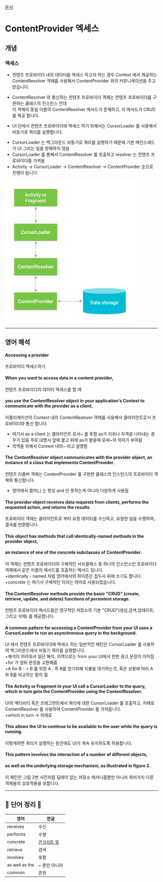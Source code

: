 [문서](https://developer.android.com/guide/topics/providers/content-provider-basics#ClientProvider)    
    
# ContentProvider 엑세스    
   
## 개념   
   
### 엑세스
+ 컨텐츠 프로바이더 내의 데이터를 엑세스 하고자 하는 경우 Context 에서 제공하는 ContentResolver 객체를 사용해서 
ContentProvider 와의 커뮤니케이션을 주고 받습니다.    
- ContentResolver 와 통신하는 컨텐츠 프로바이더 객체는 컨텐츠 프로바이더를 구현하는 클래스의 인스턴스 인데   
    이 객체의 동일 이름의 ContentResolver 메서드가 존재하고, 이 메서드가 CRUD를 제공 합니다.   
    
+ UI 단에서 컨텐츠 프로바이더에 엑세스 하기 위해서는 CursorLoader 를 사용해서 비동기로 쿼리를 실행합니다.   
- CursorLoader 는 백그라운드 비동기로 쿼리를 실행하기 때문에 기본 메인스레드가 UI 그리는 일을 방해하지 않음    
- CursorLoader 를 통해서 ContentResolver 를 호출하고 resolver 는 컨텐츠 프로바이더를 가져옴     
- Activity -> CursorLoader -> ContentResolver -> ContentProvider 순으로 진행이 됩니다.    
    
![Alt text](https://github.com/LonerStayle/Development-English-study/blob/main/app/src/main/res/drawable/loner20210828_contentprovider.png)   
   
    
-------------------------------------------------    
## 영어 해석   
#### Accessing a provider    
프로바이더 엑세스하기    
    
#### When you want to access data in a content provider,    
컨텐츠 프로바이더의 데이터 엑세스를 할 때   
    
#### you use the ContentResolver object in your application's Context to communicate with the provider as a client.    
어플리케이션의 Context 내의 ContentReslover 객체를 사용해서 클라이언트로서 프로바이더와 통신 합니다.   
+ 여기서 as a client 는 클라이언트 로서~ 를 뜻함 as가 지위나 자격을 나타내는 경우가 있음 주로 대명사 앞에 붙고
뒤에 as가 붙을때 로써~의 의미가 부여됨    
+ 의역을 위해서 Context 내의~ 라고 설명함    
    
#### The ContentResolver object communicates with the provider object, an instance of a class that implements ContentProvider.    
컨텐츠 리졸버 객체는 ContentProvider 를 구현한 클래스의 인스턴스의 프로바이더 객체와 통신합니다.   
+ 영어에서 콤마(,) 는 항상 and 만 뜻하는게 아니라 다양하게 사용됨    
    
#### The provider object receives data requests from clients, performs the requested action, and returns the results.   
프로바이더 객체는 클라이언트로 부터 요청 데이타를 수신하고, 요청한 일을 수행하며, 결과를 반환합니다.   
    
#### This object has methods that call identically-named methods in the provider object,
#### an instance of one of the concrete subclasses of ContentProvider.   
이 객체는 컨텐츠 프로바이더의 구체적인 서브클래스 중 하나의 인스턴스인 프로바이더 객체에서 같은 이름의 메서드를 호출하는 메서드 입니다.    
+identically - named 처럼 영어에서의 하이픈은 접두사 뒤에 쓰기도 합니다.   
+concrete 는 여기서 구체적인 이라는 의미로 사용되었습니다.   
     
#### The ContentResolver methods provide the basic "CRUD" (create, retrieve, update, and delete) functions of persistent storage.   
컨텐츠 프로바이더 메서드들은 영구적인 저장소의 기본 "CRUD"(생성,검색,업데이트,그리고 삭제) 를 제공합니다.   
    
#### A common pattern for accessing a ContentProvider from your UI uses a CursorLoader to run an asynchronous query in the background.    
UI 에서 컨텐츠 프로바이더에 엑세스 하는 일반적인 패턴은 CursorLoader 를 사용하여 백그라운드에서 비동기 쿼리를 실행합니다.   
+해석이 어려워서 일단 해석, 의역으로는 from your UI에서 한번 끊고 문장이 이어짐   
+for 가 앞뒤 문장을 교환해줌    
+A for B - > B 를 위한 A , 즉 B를 얻기위해 지불을 댓가하는것, 혹은 상황에 따라 A 와 B를 비교하는 말이 됨  
   
#### The Activity or Fragment in your UI call a CursorLoader to the query, which in turn gets the ContentProvider using the ContentResolver.    
UI의 액티비티 혹은 프레그먼트에서 쿼리에 대한 CursorLoader 를 호출하고, 차례로 ContentResolver 를 사용하여 ContentProvider 를 가져옵니다.    
+which in turn -> 차례로    
    
#### This allows the UI to continue to be available to the user while the query is running.   
이렇게하면 쿼리가 실행하는 동안에도 UI가 계속 유지하도록 허용합니다.   

#### This pattern involves the interaction of a number of different objects,
#### as well as the underlying storage mechanism, as illustrated in figure 2.    
이 패턴은 그림 2번 사진처럼 딜레이 없는 저장소 메커니즘뿐만 아니라 여러가지 다른 객체들의 상호작용을 포합니다.   

-----------------------------------   
   
## 📗 단어 정리 📘   
   
|영어|한글|
|---|---|
|receives | 수신|
|performs | 수행|
|concrete | [콘크리트 뜻](https://m.blog.naver.com/PostView.naver?isHttpsRedirect=true&blogId=eternity9us&logNo=221645390611)|
|retrieve | 검색|
|involves | 포함| 
|as well as the | ~ 뿐만 아니라| 
|common|흔한|


